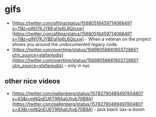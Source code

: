 # gifs

- [https://twitter.com/afilina/status/1568051645971406849?s=11&t=pIN17KJYBEgI1p6L6Qjcxw](https://twitter.com/afilina/status/1568051645971406849?s=11&t=pIN17KJYBEgI1p6L6Qjcxw) - When a veteran on the project shows you around the undocumented legacy code.
- [https://twitter.com/overtime/status/1569805866190372865?utm_source=stefanjudis](https://twitter.com/overtime/status/1569805866190372865?utm_source=stefanjudis) - only in nyc

## other nice videos

- [https://twitter.com/pallenberg/status/1578279048949780480?s=43&t=mNQnEU6T9RAalUhvb70B8A](https://twitter.com/pallenberg/status/1578279048949780480?s=43&t=mNQnEU6T9RAalUhvb70B8A) - jack black sax-a-boom
